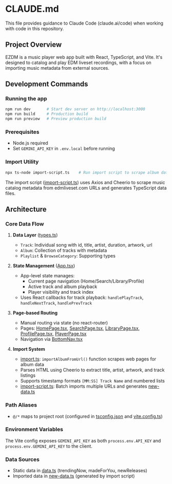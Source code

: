 # CLAUDE.md

This file provides guidance to Claude Code (claude.ai/code) when working with code in this repository.

## Project Overview

EZDM is a music player web app built with React, TypeScript, and Vite. It's designed to catalog and play EDM liveset recordings, with a focus on importing music metadata from external sources.

## Development Commands

### Running the app
```bash
npm run dev       # Start dev server on http://localhost:3000
npm run build     # Production build
npm run preview   # Preview production build
```

### Prerequisites
- Node.js required
- Set `GEMINI_API_KEY` in `.env.local` before running

### Import Utility
```bash
npx ts-node import-script.ts    # Run import script to scrape album data from URLs
```
The import script ([import-script.ts](import-script.ts)) uses Axios and Cheerio to scrape music catalog metadata from edmliveset.com URLs and generates TypeScript data files.

## Architecture

### Core Data Flow

1. **Data Layer** ([types.ts](types.ts))
   - `Track`: Individual song with id, title, artist, duration, artwork, url
   - `Album`: Collection of tracks with metadata
   - `Playlist` & `BrowseCategory`: Supporting types

2. **State Management** ([App.tsx](App.tsx))
   - App-level state manages:
     - Current page navigation (Home/Search/Library/Profile)
     - Active track and album playback
     - Player visibility and track index
   - Uses React callbacks for track playback: `handlePlayTrack`, `handleNextTrack`, `handlePrevTrack`

3. **Page-based Routing**
   - Manual routing via state (no react-router)
   - Pages: [HomePage.tsx](pages/HomePage.tsx), [SearchPage.tsx](pages/SearchPage.tsx), [LibraryPage.tsx](pages/LibraryPage.tsx), [ProfilePage.tsx](pages/ProfilePage.tsx), [PlayerPage.tsx](pages/PlayerPage.tsx)
   - Navigation via [BottomNav.tsx](components/BottomNav.tsx)

4. **Import System**
   - [import.ts](import.ts): `importAlbumFromUrl()` function scrapes web pages for album data
   - Parses HTML using Cheerio to extract title, artist, artwork, and track listings
   - Supports timestamp formats `[MM:SS] Track Name` and numbered lists
   - [import-script.ts](import-script.ts): Batch imports multiple URLs and generates [new-data.ts](new-data.ts)

### Path Aliases
- `@/*` maps to project root (configured in [tsconfig.json](tsconfig.json) and [vite.config.ts](vite.config.ts))

### Environment Variables
The Vite config exposes `GEMINI_API_KEY` as both `process.env.API_KEY` and `process.env.GEMINI_API_KEY` to the client.

### Data Sources
- Static data in [data.ts](data.ts) (trendingNow, madeForYou, newReleases)
- Imported data in [new-data.ts](new-data.ts) (generated by import script)
